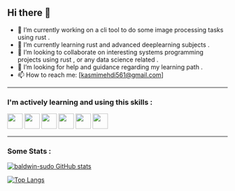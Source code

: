 ## Hi there 👋




- 🔭 I’m currently working on a cli tool to do some image processing tasks using rust .
- 🌱 I’m currently learning rust and advanced deeplearning subjects .
- 👯 I’m looking to collaborate on interesting systems programming projects using rust , or any data science related .
- 🤔 I’m looking for help and guidance regarding my learning path .
- 📫 How to reach me: [kasmimehdi561@gmail.com]

---

### I'm actively learning and using this skills : ###
<p>

  <img src="https://cdn.jsdelivr.net/gh/devicons/devicon@latest/icons/react/react-original-wordmark.svg" height="35" width="35"/>
   
  <img src="https://cdn.jsdelivr.net/gh/devicons/devicon@latest/icons/python/python-original-wordmark.svg" height="35" width="35"/>
  
  <img src="https://cdn.jsdelivr.net/gh/devicons/devicon@latest/icons/pytorch/pytorch-original.svg" height="35" width="35"/>

  <img src="https://cdn.jsdelivr.net/gh/devicons/devicon@latest/icons/tensorflow/tensorflow-original-wordmark.svg" height="35" width="35" />

  <img src="https://cdn.jsdelivr.net/gh/devicons/devicon@latest/icons/java/java-original-wordmark.svg"  height="35" width="35"/>
 
  <img src="https://cdn.jsdelivr.net/gh/devicons/devicon@latest/icons/rust/rust-original.svg" height="35" width="35" />
                           
  
          
</p>

---

### Some Stats  :

[![baldwin-sudo GitHub stats](https://github-readme-stats.vercel.app/api?username=baldwin-sudo)](https://github.com/baldwin-sudo/github-readme-stats)

[![Top Langs](https://github-readme-stats.vercel.app/api/top-langs/?username=baldwin-sudo&langs_count=8)](https://github.com/baldwin-sudo/github-readme-stats)
